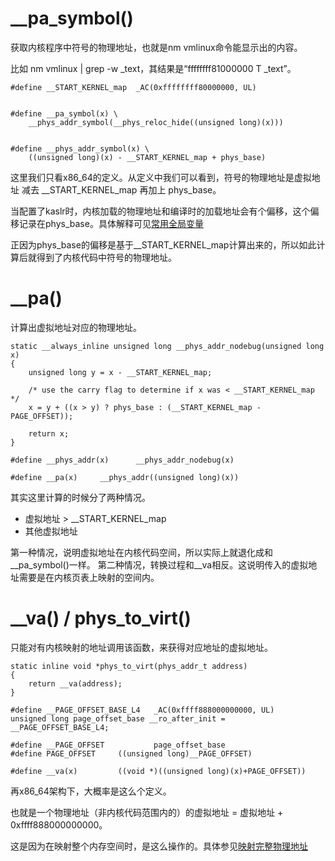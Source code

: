 # __pa_symbol()

获取内核程序中符号的物理地址，也就是nm vmlinux命令能显示出的内容。

比如 nm vmlinux | grep -w _text，其结果是“ffffffff81000000 T _text”。

```
#define __START_KERNEL_map	_AC(0xffffffff80000000, UL)


#define __pa_symbol(x) \
	__phys_addr_symbol(__phys_reloc_hide((unsigned long)(x)))


#define __phys_addr_symbol(x) \
	((unsigned long)(x) - __START_KERNEL_map + phys_base)
```

这里我们只看x86_64的定义。从定义中我们可以看到，符号的物理地址是虚拟地址 减去 __START_KERNEL_map 再加上 phys_base。

当配置了kaslr时，内核加载的物理地址和编译时的加载地址会有个偏移，这个偏移记录在phys_base。具体解释可见[常用全局变量][1]

正因为phys_base的偏移是基于__START_KERNEL_map计算出来的，所以如此计算后就得到了内核代码中符号的物理地址。

# __pa()

计算出虚拟地址对应的物理地址。

```
static __always_inline unsigned long __phys_addr_nodebug(unsigned long x)
{
	unsigned long y = x - __START_KERNEL_map;

	/* use the carry flag to determine if x was < __START_KERNEL_map */
	x = y + ((x > y) ? phys_base : (__START_KERNEL_map - PAGE_OFFSET));

	return x;
}

#define __phys_addr(x)		__phys_addr_nodebug(x)

#define __pa(x)		__phys_addr((unsigned long)(x))
```

其实这里计算的时候分了两种情况。

* 虚拟地址 > __START_KERNEL_map
* 其他虚拟地址

第一种情况，说明虚拟地址在内核代码空间，所以实际上就退化成和__pa_symbol()一样。
第二种情况，转换过程和__va相反。这说明传入的虚拟地址需要是在内核页表上映射的空间内。

# __va() / phys_to_virt()

只能对有内核映射的地址调用该函数，来获得对应地址的虚拟地址。

```
static inline void *phys_to_virt(phys_addr_t address)
{
	return __va(address);
}

#define __PAGE_OFFSET_BASE_L4	_AC(0xffff888000000000, UL)
unsigned long page_offset_base __ro_after_init = __PAGE_OFFSET_BASE_L4;

#define __PAGE_OFFSET           page_offset_base
#define PAGE_OFFSET		((unsigned long)__PAGE_OFFSET)

#define __va(x)			((void *)((unsigned long)(x)+PAGE_OFFSET))
```

再x86_64架构下，大概率是这么个定义。

也就是一个物理地址（非内核代码范围内的）的虚拟地址 = 虚拟地址 + 0xffff888000000000。

这是因为在映射整个内存空间时，是这么操作的。具体参见[映射完整物理地址][2]



[1]: /mm/common/00_global_variable.md
[2]: /kernel_pagetable/04-map_whole_memory.md